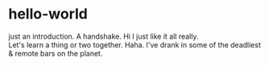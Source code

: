 # hello-world
just an introduction.  A handshake.  Hi 
I just like it all really.  
Let's learn a thing or two together.  Haha. 
I've drank in some of the deadliest & remote bars on the planet.  
